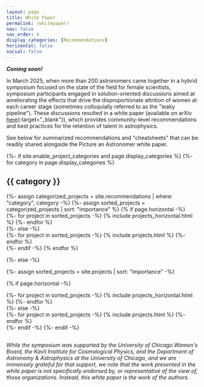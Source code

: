 ```yaml
---
layout: page
title: White Paper
permalink: /whitepaper/
nav: false
nav_order: 4
display_categories: [Recommendations]
horizontal: false
social: false
---
```


***Coming soon!***

In March 2025, when more than 200 astronomers came together in a hybrid symposium focused on the state of the field for female scientists, symposium participants engaged in solution-oriented discussions aimed at ameliorating the effects that drive the disproportionate attrition of women at each career stage (sometimes colloquially referred to as the "leaky pipeline"). These discussions resulted in a white paper (available on arXiv [here](){:target="_blank"}), which provides community-level recommendations and best practices for the retention of talent in astrophysics.  

See below for summarized recommendations and "cheatsheets" that can be readily shared alongside the Picture an Astronomer white paper.

<!-- pages/projects.md -->
<div class="projects">
{%- if site.enable_project_categories and page.display_categories %}
  <!-- Display categorized projects -->
  {%- for category in page.display_categories %}
  <h2 class="category">{{ category }}</h2>
  {%- assign categorized_projects = site.recommendations | where: "category", category -%}
  {%- assign sorted_projects = categorized_projects | sort: "importance" %}
  <!-- Generate cards for each project -->
  {% if page.horizontal -%}
  <div class="container">
    <div class="row row-cols-2">
    {%- for project in sorted_projects -%}
      {% include projects_horizontal.html %}
    {%- endfor %}
    </div>
  </div>
  {%- else -%}
  <div class="grid">
    {%- for project in sorted_projects -%}
      {% include projects.html %}
    {%- endfor %}
  </div>
  {%- endif -%}
  {% endfor %}

{%- else -%}
<!-- Display projects without categories -->
  {%- assign sorted_projects = site.projects | sort: "importance" -%}
  <!-- Generate cards for each project -->
  {% if page.horizontal -%}
  <div class="container">
    <div class="row row-cols-2">
    {%- for project in sorted_projects -%}
      {% include projects_horizontal.html %}
    {%- endfor %}
    </div>
  </div>
  {%- else -%}
  <div class="grid">
    {%- for project in sorted_projects -%}
      {% include projects.html %}
    {%- endfor %}
  </div>
  {%- endif -%}
{%- endif -%}
</div>


<hr style="height:1px; visibility:hidden;" />

*While the symposium was supported by the University of Chicago Women's Board, the Kavli Institute for Cosmological Physics, and the Department of Astronomy & Astrophysics at the University of Chicago, and we are immensely grateful for that support, we note that the work presented in the white paper is not specifically endorsed by, or representative of the view of, those organizations. Instead, this white paper is the work of the authors.*